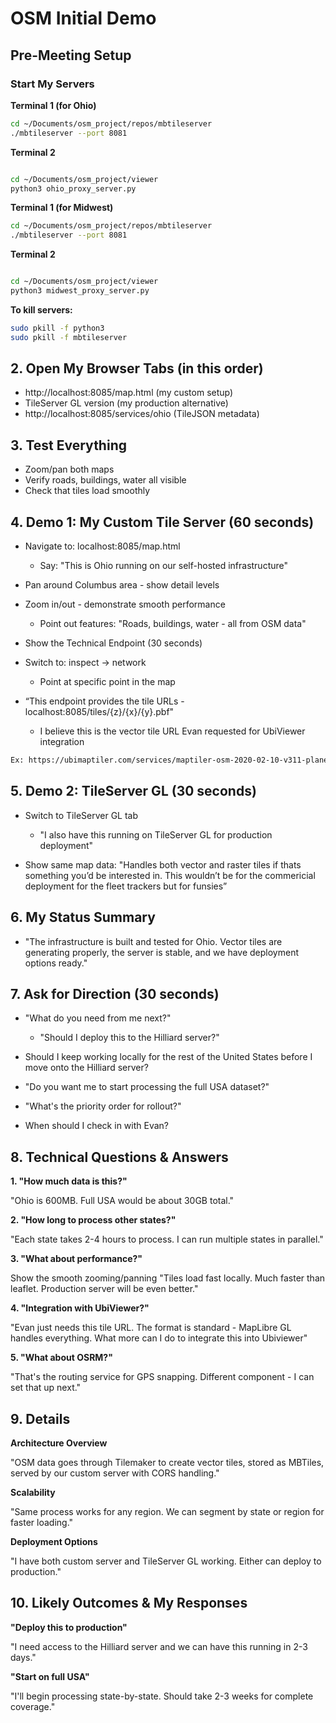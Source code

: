 # OSM Initial Demo  

## Pre-Meeting Setup  

### Start My Servers

**Terminal 1 (for Ohio)**
```bash
cd ~/Documents/osm_project/repos/mbtileserver 
./mbtileserver --port 8081 
 ```
**Terminal 2** 
```bash

cd ~/Documents/osm_project/viewer 
python3 ohio_proxy_server.py
```

**Terminal 1 (for Midwest)**
```bash
cd ~/Documents/osm_project/repos/mbtileserver 
./mbtileserver --port 8081
 ```
**Terminal 2** 
```bash

cd ~/Documents/osm_project/viewer 
python3 midwest_proxy_server.py
```

**To kill servers:**

```bash
sudo pkill -f python3
sudo pkill -f mbtileserver
```

## 2. Open My Browser Tabs (in this order) 
  - http://localhost:8085/map.html (my custom setup)
  - TileServer GL version (my production alternative)
  - http://localhost:8085/services/ohio (TileJSON metadata) 

## 3. Test Everything 

- Zoom/pan both maps
- Verify roads, buildings, water all visible
- Check that tiles load smoothly 


## 4. Demo 1: My Custom Tile Server (60 seconds) 

- Navigate to: localhost:8085/map.html 

  - Say: "This is Ohio running on our self-hosted infrastructure" 

- Pan around Columbus area - show detail levels 

- Zoom in/out - demonstrate smooth performance 

  - Point out features: "Roads, buildings, water - all from OSM data" 

- Show the Technical Endpoint (30 seconds) 

- Switch to: inspect -> network 

  - Point at specific point in the map  

- “This endpoint provides the tile URLs - localhost:8085/tiles/{z}/{x}/{y}.pbf" 

  - I believe this is the vector tile URL Evan requested for UbiViewer integration  

```bash
Ex: https://ubimaptiler.com/services/maptiler-osm-2020-02-10-v311-planet/tiles/{z}/{x}/{y}.pbf
```

## 5. Demo 2: TileServer GL (30 seconds) 

- Switch to TileServer GL tab 

  - "I also have this running on TileServer GL for production deployment" 

- Show same map data: "Handles both vector and raster tiles if thats something you’d be interested in. This wouldn’t be for the commericial deployment for the fleet trackers but for funsies” 

## 6. My Status Summary  

- "The infrastructure is built and tested for Ohio. Vector tiles are generating properly, the server is stable, and we have deployment options ready." 

## 7. Ask for Direction (30 seconds) 

- "What do you need from me next?" 

  - "Should I deploy this to the Hilliard server?" 

- Should I keep working locally for the rest of the United States before I move onto the Hilliard server? 

- "Do you want me to start processing the full USA dataset?" 

- "What's the priority order for rollout?" 

- When should I check in with Evan?  

 

## 8. Technical Questions & Answers 

**1. "How much data is this?"** 

"Ohio is 600MB. Full USA would be about 30GB total." 

**2. "How long to process other states?"** 

"Each state takes 2-4 hours to process. I can run multiple states in parallel." 

**3. "What about performance?"** 

Show the smooth zooming/panning "Tiles load fast locally. Much faster than leaflet. Production server will be even better." 

**4. "Integration with UbiViewer?"** 

"Evan just needs this tile URL. The format is standard - MapLibre GL handles everything. What more can I do to integrate this into Ubiviewer" 

**5. "What about OSRM?"** 

"That's the routing service for GPS snapping. Different component - I can set that up next." 

 

## 9. Details 

**Architecture Overview**

"OSM data goes through Tilemaker to create vector tiles, stored as MBTiles, served by our custom server with CORS handling." 

**Scalability**

"Same process works for any region. We can segment by state or region for faster loading." 

**Deployment Options** 

"I have both custom server and TileServer GL working. Either can deploy to production." 

 

## 10. Likely Outcomes & My Responses 

**"Deploy this to production"** 

"I need access to the Hilliard server and we can have this running in 2-3 days." 

**"Start on full USA"** 

"I'll begin processing state-by-state. Should take 2-3 weeks for complete coverage." 

